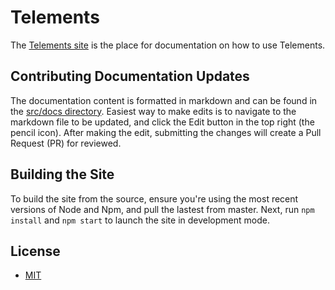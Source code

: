 # Telements

The [Telements site](https://github.com/telekom/telements) is the place for documentation on how to use Telements.


## Contributing Documentation Updates

The documentation content is formatted in markdown and can be found in the [src/docs directory](https://github.com/telekom/telements/tree/master/src/docs). Easiest way to make edits is to navigate to the markdown file to be updated, and click the Edit button in the top right (the pencil icon). After making the edit, submitting the changes will create a Pull Request (PR) for reviewed.


## Building the Site

To build the site from the source, ensure you're using the most recent versions of Node and Npm, and pull the lastest from master. Next, run `npm install` and `npm start` to launch the site in development mode.

## License

 - [MIT](https://raw.githubusercontent.com/telekom/telements/master/LICENSE)
